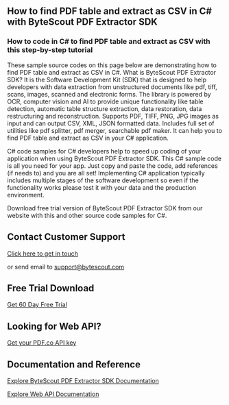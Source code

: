 ## How to find PDF table and extract as CSV in C# with ByteScout PDF Extractor SDK

### How to code in C# to find PDF table and extract as CSV with this step-by-step tutorial

These sample source codes on this page below are demonstrating how to find PDF table and extract as CSV in C#. What is ByteScout PDF Extractor SDK? It is the Software Development Kit (SDK) that is designed to help developers with data extraction from unstructured documents like pdf, tiff, scans, images, scanned and electronic forms. The library is powered by OCR, computer vision and AI to provide unique functionality like table detection, automatic table structure extraction, data restoration, data restructuring and reconstruction. Supports PDF, TIFF, PNG, JPG images as input and can output CSV, XML, JSON formatted data. Includes full set of utilities like pdf splitter, pdf merger, searchable pdf maker. It can help you to find PDF table and extract as CSV in your C# application.

C# code samples for C# developers help to speed up coding of your application when using ByteScout PDF Extractor SDK. This C# sample code is all you need for your app. Just copy and paste the code, add references (if needs to) and you are all set! Implementing C# application typically includes multiple stages of the software development so even if the functionality works please test it with your data and the production environment.

Download free trial version of ByteScout PDF Extractor SDK from our website with this and other source code samples for C#.

## Contact Customer Support

[Click here to get in touch](https://bytescout.zendesk.com/hc/en-us/requests/new?subject=ByteScout%20PDF%20Extractor%20SDK%20Question)

or send email to [support@bytescout.com](mailto:support@bytescout.com?subject=ByteScout%20PDF%20Extractor%20SDK%20Question) 

## Free Trial Download

[Get 60 Day Free Trial](https://bytescout.com/download/web-installer?utm_source=github-readme)

## Looking for Web API? 

[Get your PDF.co API key](https://pdf.co/documentation/api?utm_source=github-readme)

## Documentation and Reference

[Explore ByteScout PDF Extractor SDK Documentation](https://bytescout.com/documentation/index.html?utm_source=github-readme)

[Explore Web API Documentation](https://pdf.co/documentation/api?utm_source=github-readme)